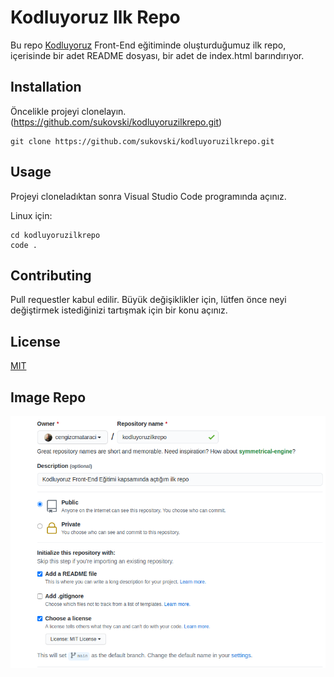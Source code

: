 # Kodluyoruz Ilk Repo

Bu repo [Kodluyoruz](https://kodluyoruz.com) Front-End eğitiminde oluşturduğumuz ilk repo, içerisinde bir adet README dosyası, bir adet de index.html barındırıyor.

## Installation 

Öncelikle projeyi clonelayın. (https://github.com/sukovski/kodluyoruzilkrepo.git)

```
git clone https://github.com/sukovski/kodluyoruzilkrepo.git
```

## Usage

Projeyi cloneladıktan sonra Visual Studio Code programında açınız.

Linux için:

```
cd kodluyoruzilkrepo
code . 
```

## Contributing 

Pull requestler kabul edilir. Büyük değişiklikler için, lütfen önce neyi değiştirmek istediğinizi tartışmak için bir konu açınız.

## License

[MIT](https://github.com/sukovski/kodluyoruzilkrepo.git)

## Image Repo

![image](https://raw.githubusercontent.com/Kodluyoruz/taskforce/main/git/odev1/figures/github.png)

